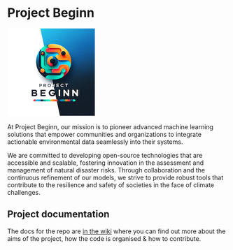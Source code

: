 # Project Beginn
![logo for Project Beginn](static/img/logo2.png)

At Project Beginn, our mission is to pioneer advanced machine learning solutions that empower communities and organizations to integrate actionable environmental data seamlessly into their systems.  

We are committed to developing open-source technologies that are accessible and scalable, fostering innovation in the assessment and management of natural disaster risks. Through collaboration and the continuous refinement of our models, we strive to provide robust tools that contribute to the resilience and safety of societies in the face of climate challenges.  

## Project documentation
The docs for the repo are [in the wiki](https://github.com/similie/fastapi-ml-wrapper/wiki) where you can find out more about the aims of the project, how the code is organised & how to contribute.

